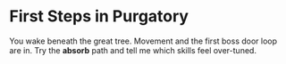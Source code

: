 # First Steps in Purgatory
You wake beneath the great tree. Movement and the first boss door loop are in. Try the **absorb** path and tell me which skills feel over-tuned.
